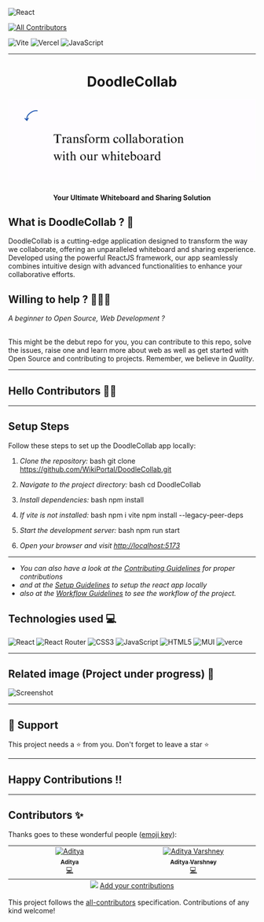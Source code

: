 ![React](https://img.shields.io/badge/react-%2320232a.svg?style=for-the-badge&logo=react&logoColor=%2361DAFB)
<!-- ALL-CONTRIBUTORS-BADGE:START - Do not remove or modify this section -->
[![All Contributors](https://img.shields.io/badge/all_contributors-2-orange.svg?style=flat-square)](#contributors-)
<!-- ALL-CONTRIBUTORS-BADGE:END -->
![Vite](https://img.shields.io/badge/vite-%23646CFF.svg?style=for-the-badge&logo=vite&logoColor=white)
![Vercel](https://img.shields.io/badge/vercel-%23000000.svg?style=for-the-badge&logo=vercel&logoColor=white)
![JavaScript](https://img.shields.io/badge/javascript-%23323330.svg?style=for-the-badge&logo=javascript&logoColor=%23F7DF1E)

---

<h1 align="center">DoodleCollab</h1>
<div align="center">

![DoodleCollab](https://github.com/WikiPortal/DoodleCollab/blob/main/src/assets/ReadMe/doodleCollab.gif)

   </div>
   <h4 align="center">Your Ultimate Whiteboard and Sharing Solution</h4>


<div align="center">

</div>

## What is DoodleCollab ? 🤔

DoodleCollab is a cutting-edge application designed to transform the way we collaborate, offering an unparalleled whiteboard and sharing experience. Developed using the powerful ReactJS framework, our app seamlessly combines intuitive design with advanced functionalities to enhance your collaborative efforts.

## Willing to help ? 👩🏻‍💻

*A beginner to Open Source, Web Development ?*  
<br/>

This might be the debut repo for you, you can contribute to this repo, solve the issues, raise one and learn more about web as well as get started with Open Source and contributing to projects. Remember, we believe in *Quality*.

---

## Hello Contributors 👋🏻

---

## Setup Steps

Follow these steps to set up the DoodleCollab app locally:

1. *Clone the repository:*
   bash
   git clone https://github.com/WikiPortal/DoodleCollab.git
   

2. *Navigate to the project directory:*
   bash
   cd DoodleCollab
   

3. *Install dependencies:*
   bash
   npm install
   

4. *If vite is not installed:*
   bash
   npm i vite
   npm install --legacy-peer-deps
   

5. *Start the development server:*
   bash
   npm run start
   

6. *Open your browser and visit [http://localhost:5173](http://localhost:5173)*

---

- *You can also have a look at the [Contributing Guidelines](CONTRIBUTING.md) for proper contributions*
- *and at the [Setup Guidelines](rules/Setup.md) to setup the react app locally*
- *also at the [Workflow Guidelines](workflow.md) to see the workflow of the project.*

## Technologies used 💻

![React](https://img.shields.io/badge/react-%2320232a.svg?style=for-the-badge&logo=react&logoColor=%2361DAFB)
![React Router](https://img.shields.io/badge/React_Router-CA4245?style=for-the-badge&logo=react-router&logoColor=white)
![CSS3](https://img.shields.io/badge/css3-%231572B6.svg?style=for-the-badge&logo=css3&logoColor=white)
![JavaScript](https://img.shields.io/badge/javascript-%23323330.svg?style=for-the-badge&logo=javascript&logoColor=%23F7DF1E)
![HTML5](https://img.shields.io/badge/html5-%23E34F26.svg?style=for-the-badge&logo=html5&logoColor=white)
![MUI](https://img.shields.io/badge/MUI-%23563D7C.svg?style=for-the-badge&logo=MUI&logoColor=white)
![verce](https://img.shields.io/badge/vercel-%23000000.svg?style=for-the-badge&logo=verce&logoColor=#00C7B7)

---

## Related image (Project under progress) 🚧

![Screenshot](https://i.postimg.cc/65rBwdy5/Screenshot.png)

---

## 🙏 Support

This project needs a ⭐ from you. Don't forget to leave a star ⭐

---

## Happy Contributions !!

---
## Contributors ✨

Thanks goes to these wonderful people ([emoji key](https://allcontributors.org/docs/en/emoji-key)):

<!-- ALL-CONTRIBUTORS-LIST:START - Do not remove or modify this section -->
<!-- prettier-ignore-start -->
<!-- markdownlint-disable -->
<table>
  <tbody>
    <tr>
      <td align="center" valign="top" width="14.28%"><a href="https://github.com/AaadityaG"><img src="https://avatars.githubusercontent.com/u/114663382?v=4?s=100" width="100px;" alt="Aditya"/><br /><sub><b>Aditya</b></sub></a><br /><a href="https://github.com/WikiPortal/DoodleCollab/commits?author=AaadityaG" title="Code">💻</a></td>
      <td align="center" valign="top" width="14.28%"><a href="https://github.com/adityaslyf"><img src="https://avatars.githubusercontent.com/u/118926308?v=4?s=100" width="100px;" alt="Aditya Varshney"/><br /><sub><b>Aditya Varshney</b></sub></a><br /><a href="https://github.com/WikiPortal/DoodleCollab/commits?author=adityaslyf" title="Code">💻</a></td>
    </tr>
  </tbody>
  <tfoot>
    <tr>
      <td align="center" size="13px" colspan="7">
        <img src="https://raw.githubusercontent.com/all-contributors/all-contributors-cli/1b8533af435da9854653492b1327a23a4dbd0a10/assets/logo-small.svg">
          <a href="https://all-contributors.js.org/docs/en/bot/usage">Add your contributions</a>
        </img>
      </td>
    </tr>
  </tfoot>
</table>

<!-- markdownlint-restore -->
<!-- prettier-ignore-end -->

<!-- ALL-CONTRIBUTORS-LIST:END -->

This project follows the [all-contributors](https://github.com/all-contributors/all-contributors) specification. Contributions of any kind welcome!